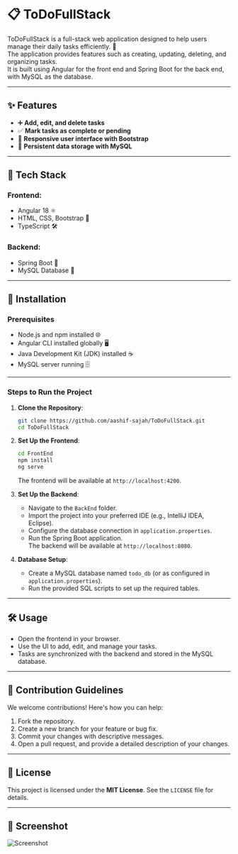 
# 📋 ToDoFullStack

ToDoFullStack is a full-stack web application designed to help users manage their daily tasks efficiently. 📝  
The application provides features such as creating, updating, deleting, and organizing tasks.  
It is built using Angular for the front end and Spring Boot for the back end, with MySQL as the database.

---

## ✨ Features
- ➕ **Add, edit, and delete tasks**
- ✅ **Mark tasks as complete or pending**
- 🎨 **Responsive user interface with Bootstrap**
- 💾 **Persistent data storage with MySQL**

---

## 🔧 Tech Stack

### **Frontend:**  
- Angular 18 ⚛️  
- HTML, CSS, Bootstrap 🎨  
- TypeScript 🛠️  

### **Backend:**  
- Spring Boot 🌱  
- MySQL Database 💾  

---

## 🚀 Installation

### Prerequisites  
- Node.js and npm installed 🌐  
- Angular CLI installed globally 🖥️  
- Java Development Kit (JDK) installed ☕  
- MySQL server running 🗄️  

---

### Steps to Run the Project

1. **Clone the Repository**:  
   ```bash  
   git clone https://github.com/aashif-sajah/ToDoFullStack.git  
   cd ToDoFullStack  
   ```

2. **Set Up the Frontend**:  
   ```bash  
   cd FrontEnd  
   npm install  
   ng serve  
   ```  
   The frontend will be available at `http://localhost:4200`.

3. **Set Up the Backend**:  
   - Navigate to the `BackEnd` folder.  
   - Import the project into your preferred IDE (e.g., IntelliJ IDEA, Eclipse).  
   - Configure the database connection in `application.properties`.  
   - Run the Spring Boot application.  
   The backend will be available at `http://localhost:8080`.

4. **Database Setup**:  
   - Create a MySQL database named `todo_db` (or as configured in `application.properties`).  
   - Run the provided SQL scripts to set up the required tables.

---

## 🛠️ Usage

- Open the frontend in your browser.  
- Use the UI to add, edit, and manage your tasks.  
- Tasks are synchronized with the backend and stored in the MySQL database.

---

## 🤝 Contribution Guidelines

We welcome contributions! Here's how you can help:  

1. Fork the repository.  
2. Create a new branch for your feature or bug fix.  
3. Commit your changes with descriptive messages.  
4. Open a pull request, and provide a detailed description of your changes.  

---

## 📜 License

This project is licensed under the **MIT License**. See the `LICENSE` file for details.

---

## 📸 Screenshot  

![Screenshot](toDo-frontEnd/screenshots/sample.png)  



